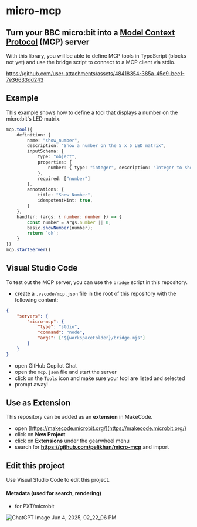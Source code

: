 # micro-mcp
## Turn your BBC micro:bit into a [Model Context Protocol](https://modelcontextprotocol.io/introduction) (MCP) server

With this library, you will be able to define MCP tools in TypeScript (blocks not yet)
and use the bridge script to connect to a MCP client via stdio.

https://github.com/user-attachments/assets/48418354-385a-45e9-bee1-7e36633dd243

## Example

This example shows how to define a tool that displays a number on the micro:bit's LED matrix.

```ts
mcp.tool({
    definition: {
        name: "show_number",
        description: "Show a number on the 5 x 5 LED matrix",
        inputSchema: {
            type: "object",
            properties: {
                number: { type: "integer", description: "Integer to show" }
            },
            required: ["number"]
        },
        annotations: {
            title: "Show Number",
            idempotentHint: true,
        }
    },
    handler: (args: { number: number }) => {
        const number = args.number || 0;
        basic.showNumber(number);
        return `ok`;
    }
})
mcp.startServer()
```

## Visual Studio Code

To test out the MCP server, you can use the `bridge` script in this repository.

- create a `.vscode/mcp.json` file in the root of this repository with the following content:

```json
{
    "servers": {
        "micro-mcp": {
            "type": "stdio",
            "command": "node",
            "args": ["${workspaceFolder}/bridge.mjs"]
        }
    }
}
```

- open GitHub Copilot Chat
- open the `mcp.json` file and start the server
- click on the `Tools` icon and make sure your tool are listed and selected
- prompt away!

## Use as Extension

This repository can be added as an **extension** in MakeCode.

* open [https://makecode.microbit.org/](https://makecode.microbit.org/)
* click on **New Project**
* click on **Extensions** under the gearwheel menu
* search for **https://github.com/pelikhan/micro-mcp** and import

## Edit this project

Use Visual Studio Code to edit this project.

#### Metadata (used for search, rendering)

* for PXT/microbit

![ChatGPT Image Jun 4, 2025, 02_22_06 PM](https://github.com/user-attachments/assets/b1445cad-2a9a-4dfd-be80-551c72399be4)

